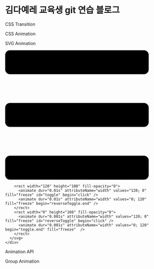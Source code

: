 # 김다예레 교육생 git 연습 블로그

<div class="container">
  <div>
    <p>CSS Transition</p>
    <div class="wrapper transition">
      <span class="stick"></span>
      <span class="stick"></span>
      <span class="stick"></span>
    </div>
  </div>
  <div>  
    <p>CSS Animation</p>
    <div class="wrapper animation">
      <span class="stick"></span>
      <span class="stick"></span>
      <span class="stick"></span>
    </div>
  </div>
  <div>
    <p>SVG Animation</p>
    <div class="wrapper svg">
      <svg viewBox="0 0 130 108" xmlns="http://www.w3.org/2000/svg" version="1.1">
        <rect width="120" height="20" rx="4" >
          <animate dur="0.3s" begin="toggle.begin" attributeName="width" values="120; 136" fill="freeze" calcMode="spline" keySplines="0.2 0 0.2 1;" />
          <animateTransform dur="0.3s" begin="toggle.begin" attributeName="transform" type="rotate" values="0 10 20;45 10 20" fill="freeze" calcMode="spline" keySplines="0.2 0 0.2 1;" />
          <animate dur="0.3s" begin="reverseToggle.begin" attributeName="width" values="136; 120" fill="freeze" calcMode="spline" keySplines="0.2 0 0.2 1;"/>
          <animateTransform dur="0.3s" begin="reverseToggle.begin" attributeName="transform" type="rotate" values="45 10 20; 0 10 20" fill="freeze" calcMode="spline" keySplines="0.2 0 0.2 1;"/>
        </rect>
        <rect y="44" width="120" height="20" rx="4" style="transform-origin: 50%" >
          <animateTransform dur="0.3s" begin="toggle.begin" attributeName="transform" type="scale" values="1; 0.1" fill="freeze" calcMode="spline" keySplines="0.2 0 0.2 1;"/>
          <animateTransform dur="0.3s" begin="reverseToggle.begin" attributeName="transform" type="scale" values="0.1; 1" fill="freeze" calcMode="spline" keySplines="0.2 0 0.2 1;"/>
        </rect>
        <rect y="88" width="120" height="20" rx="4">
          <animate dur="0.3s" begin="toggle.begin" attributeName="width" values="120; 136" fill="freeze" />
          <animateTransform dur="0.3s" begin="toggle.begin" attributeName="transform" type="rotate" values="0 10 88; -45 10 88" fill="freeze" calcMode="spline" keySplines="0.2 0 0.2 1;"/>
          <animate dur="0.3s" begin="reverseToggle.begin" attributeName="width" values="136; 120" fill="freeze" calcMode="spline" keySplines="0.2 0 0.2 1;"/>
          <animateTransform dur="0.3s" begin="reverseToggle.begin" attributeName="transform" type="rotate" values="-45 10 88; 0 10 88" fill="freeze" calcMode="spline" keySplines="0.2 0 0.2 1;" />
        </rect>

        <rect width="120" height="108" fill-opacity="0">
          <animate dur="0.01s" attributeName="width" values="120; 0" fill="freeze" id="toggle" begin="click" />
          <animate dur="0.01s" attributeName="width" values="0; 120" fill="freeze" begin="reverseToggle.end" />
        </rect>
        <rect width="0" height="108" fill-opacity="0">
          <animate dur="0.001s" attributeName="width" values="120; 0" fill="freeze" id="reverseToggle" begin="click" />
          <animate dur="0.001s" attributeName="width" values="0; 120" begin="toggle.end" fill="freeze"  />
        </rect>
      </svg>
    </div>
  </div>
  <div>
    <p>Animation API</p>
    <div class="wrapper animation-api">
      <span class="stick"></span>
      <span class="stick"></span>
      <span class="stick"></span>
    </div>
  </div>
  <div>
    <p>Group Animation</p>
    <div class="wrapper animation-api-next">
      <span class="stick"></span>
      <span class="stick"></span>
      <span class="stick"></span>
    </div>
  </div>
</div>